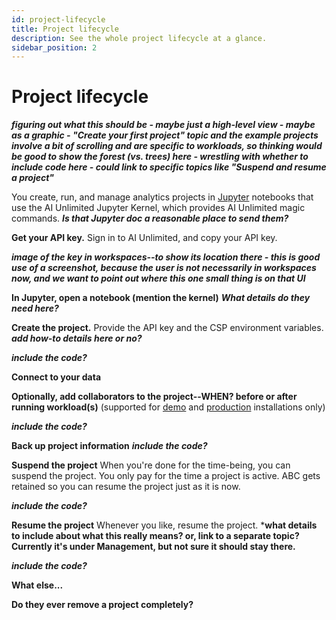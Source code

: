 ```yaml
---
id: project-lifecycle
title: Project lifecycle
description: See the whole project lifecycle at a glance.
sidebar_position: 2
---
```


# Project lifecycle

***figuring out what this should be - maybe just a high-level view - maybe as a graphic - "Create your first project" topic and the example projects involve a bit of scrolling and are specific to workloads, so thinking would be good to show the forest (vs. trees) here - wrestling with whether to include code here - could link to specific topics like "Suspend and resume a project"***

You create, run, and manage analytics projects in [Jupyter](https://docs.jupyter.org/en/latest/) notebooks that use the AI Unlimited Jupyter Kernel, which provides AI Unlimited magic commands.  ***Is that Jupyter doc a reasonable place to send them?***


**Get your API key.**
Sign in to AI Unlimited, and copy your API key.

***image of the key in workspaces--to show its location there - this is good use of a screenshot, because the user is not necessarily in workspaces now, and we want to point out where this one small thing is on that UI***


**In Jupyter, open a notebook (mention the kernel)**
***What details do they need here?***


**Create the project.**
Provide the API key and the CSP environment variables. ***add how-to details here or no?***

***include the code?***


**Connect to your data**



**Optionally, add collaborators to the project--WHEN? before or after running workload(s)** (supported for [demo](docs\install-ai-unlimited\demo\index.md) and [production](docs\install-ai-unlimited\production\index.md) installations only)

***include the code?***



**Back up project information**
***include the code?***



**Suspend the project**
When you're done for the time-being, you can suspend the project. You only pay for the time a project is active. ABC gets retained so you can resume the project just as it is now.

***include the code?***



**Resume the project**
Whenever you like, resume the project. ***what details to include about what this really means? or, link to a separate topic? Currently it's under Management, but not sure it should stay there.**

***include the code?***



**What else...**



**Do they ever remove a project completely?**





